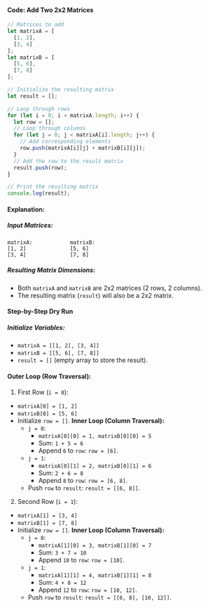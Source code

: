 #### Code: Add Two 2x2 Matrices
```js
// Matrices to add
let matrixA = [
  [1, 2],
  [3, 4]
];
let matrixB = [
  [5, 6],
  [7, 8]
];

// Initialize the resulting matrix
let result = [];

// Loop through rows
for (let i = 0; i < matrixA.length; i++) {
  let row = [];
  // Loop through columns
  for (let j = 0; j < matrixA[i].length; j++) {
    // Add corresponding elements
    row.push(matrixA[i][j] + matrixB[i][j]);
  }
  // Add the row to the result matrix
  result.push(row);
}

// Print the resulting matrix
console.log(result);
```

#### Explanation:

##### Input Matrices:
```text
matrixA:            matrixB:
[1, 2]              [5, 6]
[3, 4]              [7, 8]
```

##### Resulting Matrix Dimensions:
- Both `matrixA` and `matrixB` are 2x2 matrices (2 rows, 2 columns).
- The resulting matrix (`result`) will also be a 2x2 matrix.

#### Step-by-Step Dry Run
##### Initialize Variables:
- `matrixA = [[1, 2], [3, 4]]`
- `matrixB = [[5, 6], [7, 8]]`
- `result = []` (empty array to store the result).

#### Outer Loop (Row Traversal):
1. First Row (`i = 0`):
- `matrixA[0] = [1, 2]`
- `matrixB[0] = [5, 6]`
- Initialize `row = []`.
	**Inner Loop (Column Traversal):**
	- `j = 0`:
		- `matrixA[0][0] = 1, matrixB[0][0] = 5`
		- Sum: `1 + 5 = 6`
		- Append `6` to `row`: `row = [6]`.
	- `j = 1`:
		- `matrixA[0][1] = 2, matrixB[0][1] = 6`
		- Sum: `2 + 6 = 8`
		- Append `8` to `row`: `row = [6, 8]`.
	- Push `row` to `result`: `result = [[6, 8]]`.

2. Second Row (`i = 1`):
- `matrixA[1] = [3, 4]`
- `matrixB[1] = [7, 8]`
- Initialize `row = []`.
	**Inner Loop (Column Traversal):**
	- `j = 0`:
		- `matrixA[1][0] = 3, matrixB[1][0] = 7`
		- Sum: `3 + 7 = 10`
		- Append `10` to `row`: `row = [10]`.
	- `j = 1`:
		- `matrixA[1][1] = 4, matrixB[1][1] = 8`
		- Sum: `4 + 8 = 12`
		- Append `12` to `row`: `row = [10, 12]`.
	- Push `row` to `result`: `result = [[6, 8], [10, 12]]`.

